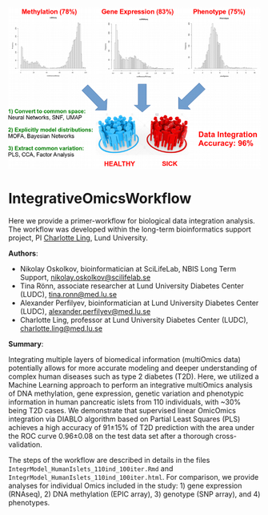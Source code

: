 ![Integrative Omics workflow overview](BoostInPrediction.png)
# IntegrativeOmicsWorkflow
Here we provide a primer-workflow for biological data integration analysis. The workflow was developed within the long-term bioinformatics support project, PI [Charlotte Ling](https://portal.research.lu.se/sv/persons/charlotte-ling), Lund University. 

**Authors**:
* Nikolay Oskolkov, bioinformatician at SciLifeLab, NBIS Long Term Support, nikolay.oskolkov@scilifelab.se
* Tina Rönn, associate researcher at Lund University Diabetes Center (LUDC), tina.ronn@med.lu.se
* Alexander Perfilyev, bioinformatician at Lund University Diabetes Center (LUDC), alexander.perfilyev@med.lu.se
* Charlotte Ling, professor at Lund University Diabetes Center (LUDC), charlotte.ling@med.lu.se

**Summary**:

Integrating multiple layers of biomedical information (multiOmics data) potentially allows for more accurate modeling and deeper understanding of complex human diseases such as type 2 diabetes (T2D). Here, we utilized a Machine Learning approach to perform an integrative multiOmics analysis of DNA methylation, gene expression, genetic variation and phenotypic information in human pancreatic islets from 110 individuals, with ~30% being T2D cases. We demonstrate that supervised linear OmicOmics integration via DIABLO algorithm based on Partial Least Squares (PLS) achieves a high accuracy of 91±15% of T2D prediction with the area under the ROC curve 0.96±0.08 on the test data set after a thorough cross-validation.

The steps of the workflow are described in details in the files `IntegrModel_HumanIslets_110ind_100iter.Rmd` and `IntegrModel_HumanIslets_110ind_100iter.html`. For comparison, we provide analyses for individual Omics included in the study: 1) gene expression (RNAseq), 2) DNA methylation (EPIC array), 3) genotype (SNP array), and 4) phenotypes.

